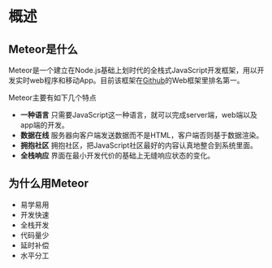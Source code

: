 # 概述


## Meteor是什么

Meteor是一个建立在Node.js基础上划时代的全栈式JavaScript开发框架，用以开发实时web程序和移动App。目前该框架在[Github](https://github.com/showcases/web-application-frameworks)的Web框架里排名第一。

Meteor主要有如下几个特点
* **一种语言** 只需要JavaScript这一种语言，就可以完成server端，web端以及app端的开发。
* **数据在线** 服务器向客户端发送数据而不是HTML，客户端否则基于数据渲染。
* **拥抱社区** 拥抱社区，把JavaScript社区最好的内容认真地整合到系统里面。
* **全栈响应** 界面在最小开发代价的基础上无缝响应状态的变化。


## 为什么用Meteor

* 易学易用
* 开发快速
* 全栈开发
* 代码量少
* 延时补偿
* 水平分工

